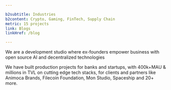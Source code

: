 ```yaml
---

b2subtitle: Industries
b2content: Crypto, Gaming, FinTech, Supply Chain
metric: 15 projects
link: Blogs
linkHref: /blog

---
```


We are a development studio where ex-founders empower business with open source AI and decentralized technologies


We have built production projects for banks and startups, with 400k+MAU & millions in TVL on cutting edge tech stacks, for clients and partners like Animoca Brands, Filecoin Foundation, Mon Studio, Spaceship and 20+ more.

